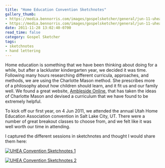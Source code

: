 ```yaml
---
title: "Home Education Convention Sketchnotes"
gallery_thumb:
- https://media.bennorris.com/images/gospelsketcher/general/jun-11-uhea-sketchnotes-01.jpg
- https://media.bennorris.com/images/gospelsketcher/general/jun-11-uhea-sketchnotes-02.jpg.jpg
date: 2011-11-28 13:02:40-0700
read_time: false
category: Gospel Sketcher
tags:
- sketchnotes
- hand lettering
---
```


Home education is something that we have been thinking about doing for a while, but after a lackluster kindergarten year, we decided it was time. Following many hours researching different curricula, approaches, and methods, we are using the Charlotte Mason method. She prescribes more of a philosophy about how children should learn, and it fit us and our family well. We found a great website, [Ambleside Online](http://www.amblesideonline.org), that has taken the ideas of Charlotte Mason and devised a curriculum that we have found to be extremely helpful.

To kick off our first year, on 4 Jun 2011, we attended the annual Utah Home Education Association convention in Salt Lake City, UT. There were a number of great breakout classes to choose from, and we felt like it was well worth our time in attending.

I captured the different sessions in sketchnotes and thought I would share them here:

[![UHEA Convention Sketchnotes 1](https://media.bennorris.com/images/gospelsketcher/general/jun-11-uhea-sketchnotes-01.jpg "UHEA Convention Sketchnotes 1")](https://media.bennorris.com/images/gospelsketcher/general/jun-11-uhea-sketchnotes-01.jpg)

[![UHEA Convention Sketchnotes 2](https://media.bennorris.com/images/gospelsketcher/general/jun-11-uhea-sketchnotes-02.jpg.jpg "UHEA Convention Sketchnotes 2")](https://media.bennorris.com/images/gospelsketcher/general/jun-11-uhea-sketchnotes-02.jpg.jpg)
